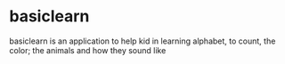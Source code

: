 # basiclearn
basiclearn is an application to help kid in learning alphabet, to count, the color; the animals and how they sound like
